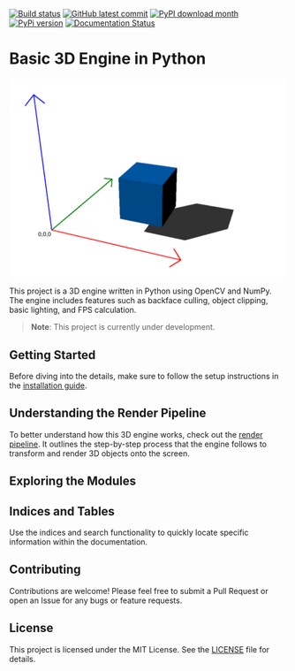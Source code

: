 [![Build status](https://github.com/twyleg/template_project_python/actions/workflows/tests.yaml/badge.svg)]()
[![GitHub latest commit](https://badgen.net/github/last-commit/twyleg/template_project_python)](https://GitHub.com/twyleg/template_project_python/commit/)
[![PyPI download month](https://img.shields.io/pypi/dm/template-project-python)](https://pypi.python.org/pypi/template-project-python/)
[![PyPi version](https://badgen.net/pypi/v/template-project-python/)](https://pypi.org/project/template-project-python)
[![Documentation Status](https://readthedocs.org/projects/3dengine/badge/?version=latest)](https://3dengine.readthedocs.io/en/latest/?badge=latest)

# Basic 3D Engine in Python

![World Space](docs/resources/space/world_space.png)

This project is a 3D engine written in Python using OpenCV and NumPy. The engine includes features such as backface culling, object clipping, basic lighting, and FPS calculation.

> **Note**: This project is currently under development.

## Getting Started

Before diving into the details, make sure to follow the setup instructions in the [installation guide](./installation.md).

## Understanding the Render Pipeline

To better understand how this 3D engine works, check out the [render pipeline](./pipeline.md). It outlines the step-by-step process that the engine follows to transform and render 3D objects onto the screen.

## Exploring the Modules


## Indices and Tables

Use the indices and search functionality to quickly locate specific information within the documentation.

## Contributing

Contributions are welcome! Please feel free to submit a Pull Request or open an Issue for any bugs or feature requests.

## License

This project is licensed under the MIT License. See the [LICENSE](./LICENSE) file for details.